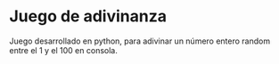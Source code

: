 # Juego de adivinanza

Juego desarrollado en python, para adivinar un número entero random entre el 1 y el 100 en consola.
